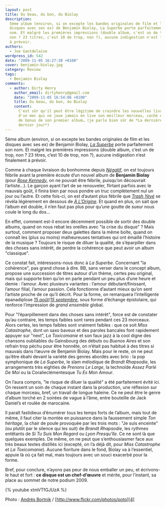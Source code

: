 ```yaml
---
layout: post
title: Du beau, du bon, du Biolay
description:
  5ème album (environ, si on excepte les bandes originales de film et les
  disques avec ses ex) de Benjamin Biolay, La Superbe porte parfaitement son
  nom. Et malgré les premières impressions (double album, c'est un de trop,
  non ? 23 titres, c'est 10 de trop, non ?), aucune indigestion n'est finalement
  à prévoir.
authors:
  - Joe Gantdelaine
wordpress_id: 542
date: "2009-11-05 16:27:30 +0100"
cover: benjamin-biolay.jpg
category: Review
tags:
  - Benjamin Biolay
comments:
  - author: Dirty Henry
    author_email: dirtyhenry@gmail.com
    date: "2009-11-05 16:54:06 +0100"
    title: Du beau, du bon, du Biolay
    content:
      C'est sûr qu'il peut être légitime de craindre les nouvelles livraisons
      d'un mec qui ne joue jamais en live son meilleur morceau, caché en titre
      de bonus de son premier album… (je parle bien sûr de *La dernière heure du
      dernier jour*)
---
```


5ème album (environ, si on excepte les bandes originales de film et les disques
avec ses ex) de Benjamin Biolay, [_La Superbe_][1] porte parfaitement son nom.
Et malgré les premières impressions (double album, c’est un de trop, non ? 23
titres, c’est 10 de trop, non ?), aucune indigestion n’est finalement à prévoir.

Comme à chaque livraison du bonhomme depuis [_Négatif_][5], on est toujours
fébrile avant la première écoute d’un nouvel album de **Benjamin Biolay** (pour
[_Rose Kennedy_][2], on ne pouvait être fébrile, puisqu’on découvrait
l’artiste…). Le garçon ayant l’art de se renouveler, flirtant parfois avec le
mauvais goût, il finira bien par nous pondre un truc complètement nul un jour ou
l’autre. Et cette fois-ci, on est d’autant plus fébrile que [_Trash Yéyé_][6] se
révéla légèrement en dessous de [_À L’Origine_][7]. Et quand en plus, on sait
que l’album est double, il n’en faut pas plus pour qu’une goutte de sueur nous
coule le long du dos…

En effet, comment est-il encore décemment possible de sortir des double albums,
quand on nous rebat les oreilles avec "la crise du disque" ? Mais surtout,
comment proposer deux galettes dans la même boîte, quand on connaît les (plus ou
moins) malheureuses tentatives qui ont émaillé l’histoire de la musique ?
Toujours le risque de diluer la qualité, de s’éparpiller dans des choses sans
intérêt, de perdre la cohérence que peut avoir un album "classique".

Ce constat fait, intéressons-nous donc à _La Superbe_. Concernant "la
cohérence", pas grand chose à dire. BB, sans verser dans le concept album,
propose une succession de titres autour d’un thème, certes peu original, mais
qui supporte bien qu’on en parle pendant un peu plus d’une heure et demie :
l’amour. Avec plusieurs variantes : l’amour débutant/finissant, l’amour filial,
l’amour passion. Cela fonctionne d’autant mieux qu’on sent l’artiste proche de
ce qu’il décrit. Pour la forme, on remarquera l’intelligente épanadiplose [_15
août_][8]/[_15 septembre_][9], sous forme d’échange épistolaire, qui renforce
l’impression de _grand ensemble_ global.

Pour "l’éparpillement dans des choses sans intérêt", force est de constater
qu’au contraire, les temps faibles sont rares pendant ces 23 morceaux. Alors
certes, les temps faibles sont vraiment faibles : que ce soit _Miss
Catastrophe_, dont un saxo baveux et des paroles bancales font rapidement
appuyer sur "next", _La Toxicomanie_ et son faux jazz à la cool digne des
chansons oubliables du Gainsbourg des débuts ou _Buenos Aires_ et son refrain
trop péchu pour être honnête, on n’était pas habitué à des titres si mauvais
dans l’œuvre de Benjamin Biolay. Mais pour le reste, on ne peut qu’être ébahi
devant la variété des genres abordés avec brio : la pop symphonique de _La
Superbe_, le slam mélodique de _Brandt Rhapsodie_, les arrangements très
eighties de _Prenons Le Large_, la technoïde _Assez Parlé De Moi_ ou la
Coralieclémentesque _Tu Es Mon Amour_.

On l’aura compris, "le risque de diluer la qualité" a été parfaitement évité
ici. On ressent un soin de chaque instant dans la production, une réflexion sur
chaque morceau, bref, un travail de longue haleine. Ce ne peut être le genre
d’album torché en 2 soirées de vague à l’âme, entre bouteille de Jack Daniel’s
et roulée de marocaine.

Il paraît fastidieux d’énumérer tous les temps forts de l’album, mais tout de
même, il faut citer la montée en puissance dans la faussement simple _Ton
héritage_, la chair de poule provoquée par les trois mots : "Je suis enceinte"
(ou plutôt par le silence qui les suit) de _Brandt Rhapsodie_, les rythmes
entêtants de _Si Tu Suis Mon Regard_ ou _Lyon Presqu’île_. Ce ne sont là que
quelques exemples. De même, on ne peut que s’enthousiasmer face aux très beaux
textes distillés ici (excepté, on l’a déjà dit, pour _Miss Catastrophe_ et _La
Toxicomanie_). Aucune fioriture dans le fond, Biolay va à l’essentiel, appuie là
où ça fait mal, mais toujours avec un souci exacerbé pour la forme.

Bref, pour conclure, n’ayons pas peur de nous emballer un peu, et écrivons-le
haut et fort : **ce disque est un chef-d’œuvre** et mérite, pour l’instant, sa
place au sommet de notre podium 2009.

{% youtube xtmVTfGJUzA %}

Photo : [Andrés Bortnik][3] / [http://www.flickr.com/photos/potq][4]

[1]: https://album.link/fr/i/330983609 "La Superbe"
[2]: https://album.link/fr/i/697152313 "Rose Kennedy"
[3]: http://www.bortnik.cl/
[4]: http://www.flickr.com/photos/potq
[5]: https://album.link/fr/i/693465901 "Négatif"
[6]: https://album.link/fr/i/709360172 "Trash Yéyé"
[7]: https://album.link/fr/i/693465794 "À l'origine"
[8]: https://song.link/fr/i/330983773 "15 août"
[9]: https://song.link/fr/i/330983867 "15 sept"
